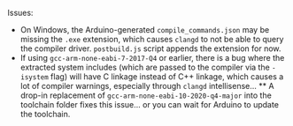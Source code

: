 Issues:
* On Windows, the Arduino-generated `compile_commands.json` may be missing the `.exe` extension, which causes `clangd` to not be able to query the compiler driver. `postbuild.js` script appends the extension for now.
* If using `gcc-arm-none-eabi-7-2017-Q4` or earlier, there is a bug where the extracted system includes (which are passed to the compiler via the `-isystem` flag) will have C linkage instead of C++ linkage, which causes a lot of compiler warnings, especially through `clangd` intellisense...
** A drop-in replacement of `gcc-arm-none-eabi-10-2020-q4-major` into the toolchain folder fixes this issue... or you can wait for Arduino to update the toolchain.
